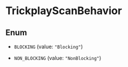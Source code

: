 

# TrickplayScanBehavior

## Enum


* `BLOCKING` (value: `"Blocking"`)

* `NON_BLOCKING` (value: `"NonBlocking"`)



